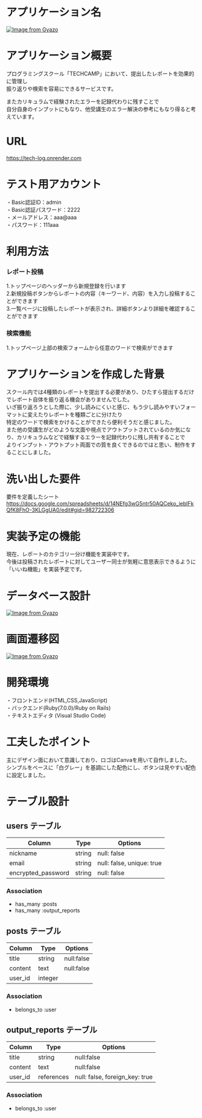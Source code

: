 # アプリケーション名
[![Image from Gyazo](https://i.gyazo.com/3730f5ec39be0a10c57b3d4a0e7dfe5a.png)](https://gyazo.com/3730f5ec39be0a10c57b3d4a0e7dfe5a)

# アプリケーション概要
プログラミングスクール「TECHCAMP」において、提出したレポートを効果的に管理し<br>
振り返りや検索を容易にできるサービスです。
<p>
またカリキュラムで経験されたエラーを記録代わりに残すことで<br>
自分自身のインプットにもなり、他受講生のエラー解決の参考にもなり得ると考えています。



# URL
https://tech-log.onrender.com



# テスト用アカウント
・Basic認証ID：admin <br>
・Basic認証パスワード：2222 <br>
・メールアドレス：aaa@aaa <br>
・パスワード：111aaa


# 利用方法


### レポート投稿
1.トップページのヘッダーから新規登録を行います <br>
2.新規投稿ボタンからレポートの内容（キーワード、内容）を入力し投稿することができます <br>
3.一覧ページに投稿したレポートが表示され、詳細ボタンより詳細を確認することができます



### 検索機能
1.トップページ上部の検索フォームから任意のワードで検索ができます


# アプリケーションを作成した背景
スクール内では4種類のレポートを提出する必要があり、ひたすら提出するだけでレポート自体を振り返る機会がありませんでした。<br>いざ振り返ろうとした際に、少し読みにくいと感じ、もう少し読みやすいフォーマットに変えたりレポートを種類ごとに分けたり<br>
特定のワードで検索をかけることができたら便利そうだと感じました。<br>
また他の受講生がどのような文面や視点でアウトプットされているのか気になり、カリキュラムなどで経験するエラーを記録代わりに残し共有することで<br>
よりインプット・アウトプット両面での質を良くできるのではと思い、制作をすることにしました。

# 洗い出した要件
要件を定義したシート
https://docs.google.com/spreadsheets/d/14NEfg3wG5ntr50AQCeko_iebIFkQfK8FhO-3KLGgUA0/edit#gid=982722306

# 実装予定の機能
現在、レポートのカテゴリー分け機能を実装中です。<br>
今後は投稿されたレポートに対してユーザー同士が気軽に意思表示できるように「いいね機能」を実装予定です。

# データベース設計
[![Image from Gyazo](https://i.gyazo.com/1a8f84290c6d4ff8006464ead67cfd0c.png)](https://gyazo.com/1a8f84290c6d4ff8006464ead67cfd0c)

# 画面遷移図
[![Image from Gyazo](https://i.gyazo.com/506bb4fc216bdc025f1f6b895d83a690.png)](https://gyazo.com/506bb4fc216bdc025f1f6b895d83a690)

# 開発環境
・フロントエンド(HTML,CSS,JavaScript)<br>
・バックエンド(Ruby(7.0.0)/Ruby on Rails)<br>
・テキストエディタ (Visual Studio Code)


# 工夫したポイント
主にデザイン面において意識しており、ロゴはCanvaを用いて自作しました。<br>
シンプルをベースに「白グレー」を基調にした配色にし、ボタンは見やすい配色に設定しました。


# テーブル設計

## users テーブル

| Column             | Type    | Options                   |
| ------------------ | ------- | ------------------------- |
| nickname           | string  | null: false               |
| email              | string  | null: false, unique: true |
| encrypted_password | string  | null: false               |

### Association

- has_many :posts
- has_many :output_reports

## posts テーブル

| Column                 | Type        | Options                        | 
| ------------------     | -------     | ------------------------------ |
| title                  | string      | null:false                     |
| content                | text        | null:false                     |
| user_id                | integer     |                                |


### Association

- belongs_to :user

## output_reports テーブル

| Column                 | Type        | Options                        |
| ------------------     | -------     | ------------------------------ |
| title                  | string      | null:false                     |
| content                | text        | null:false                     |
| user_id                | references  | null: false, foreign_key: true |

### Association

- belongs_to :user